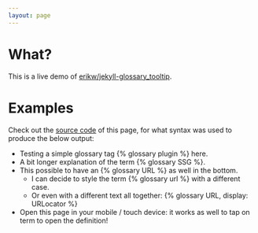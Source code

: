 ```yaml
---
layout: page
---
```


# What?
This is a live demo of [erikw/jekyll-glossary_tooltip](https://github.com/erikw/jekyll-glossary_tooltip).

# Examples
Check out the [source code](https://github.com/erikw/jekyll-glossary_tooltip/blob/gh-pages-source/index.md?plain=1) of this page, for what syntax was used to produce the below output:

* Testing a simple glossary tag {% glossary plugin %} here.
* A bit longer explanation of the term  {% glossary SSG %}.
* This possible to have an {% glossary URL %} as well in the bottom.
  * I can decide to style the term {% glossary url %} with a different case.
  * Or even with a different text all together: {% glossary URL, display: URLocator %}
* Open this page in your mobile / touch device: it works as well to tap on term to open the definition!
